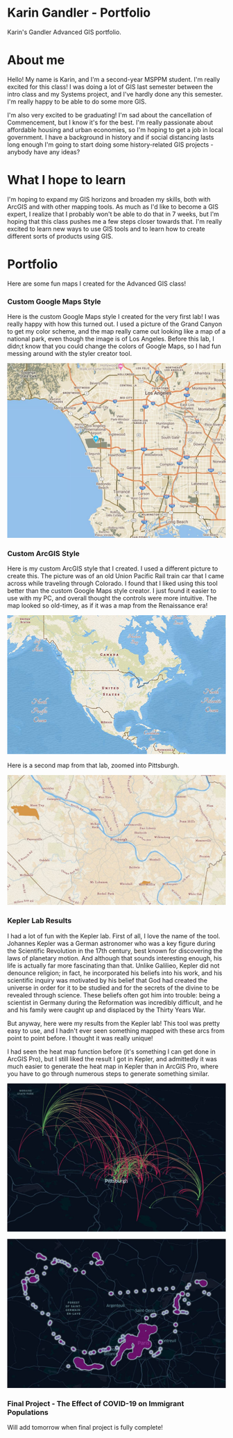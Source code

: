 # Karin Gandler - Portfolio
Karin's Gandler Advanced GIS portfolio. 


# About me

Hello! My name is Karin, and I'm a second-year MSPPM student. I'm really excited for this class! I was doing a lot of GIS last semester between the intro class and my Systems project, and I've hardly done any this semester. I'm really happy to be able to do some more GIS.

I'm also very excited to be graduating! I'm sad about the cancellation of Commencement, but I know it's for the best. I'm really passionate about affordable housing and urban economies, so I'm hoping to get a job in local government. I have a background in history and if social distancing lasts long enough I'm going to start doing some history-related GIS projects - anybody have any ideas?


# What I hope to learn

I'm hoping to expand my GIS horizons and broaden my skills, both with ArcGIS and with other mapping tools. As much as I'd like to become a GIS expert, I realize that I probably won't be able to do that in 7 weeks,  but I'm hoping that this class pushes me a few steps closer towards that. I'm really excited to learn new ways to use GIS tools and to learn how to create different sorts of products using GIS. 


# Portfolio

Here are some fun maps I created for the Advanced GIS class!


### Custom Google Maps Style

Here is the custom Google Maps style I created for the very first lab! I was really happy with how this turned out. I used a picture of the Grand Canyon to get my color scheme, and the map really came out looking like a map of a national park, even though the image is of Los Angeles. Before this lab, I didn;t know that you could change the colors of Google Maps, so I had fun messing around with the styler creator tool. 

![Custom Map of Los Angeles](GISLab1_pic2.JPG)


### Custom ArcGIS Style

Here is my custom ArcGIS style that I created. I used a different picture to create this. The picture was of an old Union Pacific Rail train car that I came across while traveling through Colorado. I found that I liked using this tool better than the custom Google Maps style creator. I just found it easier to use with my PC, and overall thought the controls were more intuitive. The map looked so old-timey, as if it was a map from the Renaissance era! 

![Custom ArcGIS Style](GISLab2pic2.JPG)

Here is a second map from that lab, zoomed into Pittsburgh. 

![Custom ArcGIS Style Pittsburgh Map](Lab2_pic3.JPG)

### Kepler Lab Results

I had a lot of fun with the Kepler lab. First of all, I love the name of the tool. Johannes Kepler was a German astronomer who was a key figure during the Scientific Revolution in the 17th century, best known for discovering the laws of planetary motion. And although that sounds interesting enough, his life is actually far more fascinating than that. Unlike Galilieo, Kepler did not denounce religion; in fact, he incorporated his beliefs into his work, and his scientific inquiry was motivated by his belief that God had created the universe in order for it to be studied and for the secrets of the divine to be revealed through science. These beliefs often got him into trouble: being a scientist in Germany during the Reformation was incredibly difficult, and he and his family were caught up and displaced by the Thirty Years War.

But anyway, here were my results from the Kepler lab! This tool was pretty easy to use, and I hadn't ever seen something mapped with these arcs from point to point before. I thought it was really unique! 

I had seen the heat map function before (it's something I can get done in ArcGIS Pro), but I still liked the result I got in Kepler, and admittedly it was much easier to generate the heat map in Kepler than in ArcGIS Pro, where you have to go through numerous steps to generate something similar. 

![Kepler Lab Photo 1](keplerlab2.JPG)

![Kepler Lab Photo 2](keplerlab1.JPG)

### Final Project - The Effect of COVID-19 on Immigrant Populations

Will add tomorrow when final project is fully complete!
